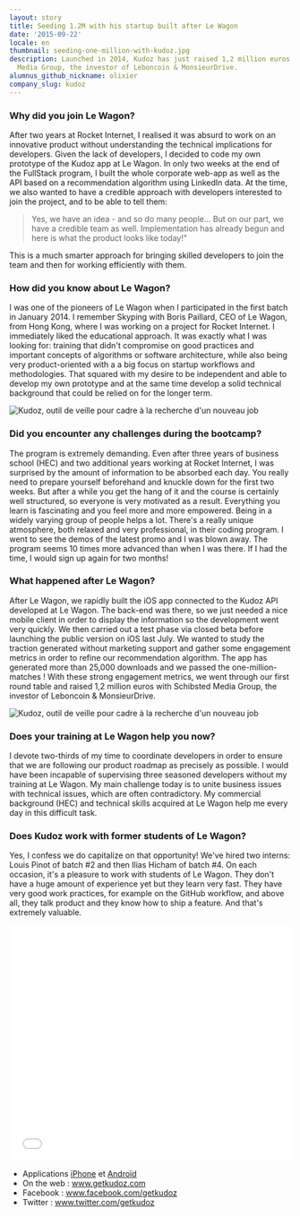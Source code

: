 ```yaml
---
layout: story
title: Seeding 1.2M with his startup built after Le Wagon
date: '2015-09-22'
locale: en
thumbnail: seeding-one-million-with-kudoz.jpg
description: Launched in 2014, Kudoz has just raised 1,2 million euros with Schibsted
  Media Group, the investor of Leboncoin & MonsieurDrive.
alumnus_github_nickname: olixier
company_slug: kudoz
---
```


### Why did you join Le Wagon?

After two years at Rocket Internet, I realised it was absurd to work on an innovative product without understanding the technical implications for developers. Given the lack of developers, I decided to code my own prototype of the Kudoz app at Le Wagon. In only two weeks at the end of the FullStack program, I built the whole corporate web-app as well as the API based on a recommendation algorithm using LinkedIn data. At the time, we also wanted to have a credible approach with developers interested to join the project, and to be able to tell them:

> Yes, we have an idea - and so do many people... But on our part, we have a credible team as well. Implementation has already begun and here is what the product looks like today!"

This is a much smarter approach for bringing skilled developers to join the team and then for working efficiently with them.

### How did you know about Le Wagon?

I was one of the pioneers of Le Wagon when I participated in the first batch in January 2014. I remember Skyping with Boris Paillard, CEO of Le Wagon, from Hong Kong, where I was working on a project for Rocket Internet. I immediately liked the educational approach. It was exactly what I was looking for: training that didn't compromise on good practices and important concepts of algorithms or software architecture, while also being very product-oriented with a a big focus on startup workflows and methodologies. That squared with my desire to be independent and able to develop my own prototype and at the same time develop a solid technical background that could be relied on for the longer term.

<p><img src="https://raw.githubusercontent.com/lewagon/www-images/master/testimonials/olixier/1.jpg" alt="Kudoz, outil de veille pour cadre à la recherche d'un nouveau job"></p>

### Did you encounter any challenges during the bootcamp?

The program is extremely demanding. Even after three years of business school (HEC) and two additional years working at Rocket Internet, I was surprised by the amount of information to be absorbed each day. You really need to prepare yourself beforehand and knuckle down for the first two weeks. But after a while you get the hang of it and the course is certainly well structured, so everyone is very motivated as a result. Everything you learn is fascinating and you feel more and more empowered. Being in a widely varying group of people helps a lot. There's a really unique atmosphere, both relaxed and very professional, in their coding program. I went to see the demos of the latest promo and I was blown away. The program seems 10 times more advanced than when I was there. If I had the time, I would sign up again for two months!

### What happened after Le Wagon?

After Le Wagon, we rapidly built the iOS app connected to the Kudoz API developed at Le Wagon. The back-end was there, so we just needed a nice mobile client in order to display the information so the development went very quickly. We then carried out a test phase via closed beta before launching the public version on iOS last July. We wanted to study the traction generated without marketing support and gather some engagement metrics in order to refine our recommendation algorithm. The app has generated more than 25,000 downloads and we passed the one-million-matches ! With these strong engagement metrics, we went through our first round table and raised 1,2 million euros with Schibsted Media Group, the investor of Leboncoin & MonsieurDrive.

<p><img src="https://raw.githubusercontent.com/lewagon/www-images/master/testimonials/olixier/2.jpg" alt="Kudoz, outil de veille pour cadre à la recherche d'un nouveau job"></p>

### Does your training at Le Wagon help you now?

I devote two-thirds of my time to coordinate developers in order to ensure that we are following our product roadmap as precisely as possible. I would have been incapable of supervising three seasoned developers without my training at Le Wagon. My main challenge today is to unite business issues with technical issues, which are often contradictory. My commercial background (HEC) and technical skills acquired at Le Wagon help me every day in this difficult task.

### Does Kudoz work with former students of Le Wagon?

Yes, I confess we do capitalize on that opportunity! We've hired two interns: Louis Pinot of batch #2 and then Ilias Hicham of batch #4. On each occasion, it's a pleasure to work with students of Le Wagon. They don't have a huge amount of experience yet but they learn very fast. They have very good work practices, for example on the GitHub workflow, and above all, they talk product and they know how to ship a feature. And that's extremely valuable.

<div class="video-wrapper"><iframe src="//player.vimeo.com/video/101933154" width="100%" height="422" frameborder="0" webkitallowfullscreen mozallowfullscreen allowfullscreen></iframe></div>

<ul>
  <li>Applications <a href="https://itunes.apple.com/fr/app/kudoz-swipez-le-job-vos-reves./id897507108?mt=8" target="_blank">iPhone</a> et <a href="https://play.google.com/store/apps/details?id=com.kudoz.kudoz" target="_blank">Androïd</a></li>
  <li>On the web : <a href="http://www.getkudoz.com/" target="_blank">www.getkudoz.com</a></li>
  <li>Facebook : <a href="https://www.facebook.com/getkudoz" target="_blank">www.facebook.com/getkudoz</a></li>
  <li>Twitter : <a href="https://twitter.com/GetKudoz" target="_blank">www.twitter.com/getkudoz</a></li>
</ul>
